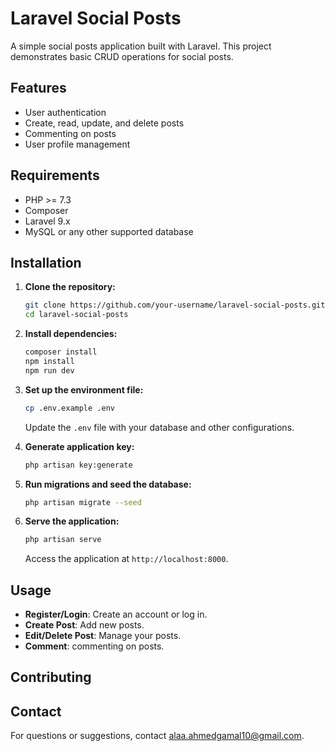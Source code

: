 # Laravel Social Posts

A simple social posts application built with Laravel. This project demonstrates basic CRUD operations for social posts.

## Features

- User authentication
- Create, read, update, and delete posts
- Commenting on posts
- User profile management

## Requirements

- PHP >= 7.3
- Composer
- Laravel 9.x
- MySQL or any other supported database

## Installation

1. **Clone the repository:**

    ```bash
    git clone https://github.com/your-username/laravel-social-posts.git
    cd laravel-social-posts
    ```

2. **Install dependencies:**

    ```bash
    composer install
    npm install
    npm run dev
    ```

3. **Set up the environment file:**

    ```bash
    cp .env.example .env
    ```

    Update the `.env` file with your database and other configurations.

4. **Generate application key:**

    ```bash
    php artisan key:generate
    ```

5. **Run migrations and seed the database:**

    ```bash
    php artisan migrate --seed
    ```

6. **Serve the application:**

    ```bash
    php artisan serve
    ```

    Access the application at `http://localhost:8000`.

## Usage

- **Register/Login**: Create an account or log in.
- **Create Post**: Add new posts.
- **Edit/Delete Post**: Manage your posts.
- **Comment**:  commenting on posts.

## Contributing


## Contact

For questions or suggestions, contact alaa.ahmedgamal10@gmail.com.

